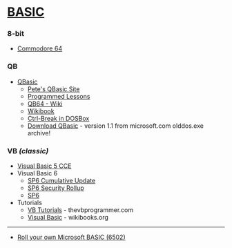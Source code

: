 [BASIC](https://en.wikipedia.org/wiki/BASIC)
=======

### 8-bit
* [Commodore 64](C64.md)

### QB
* [QBasic](https://en.wikipedia.org/wiki/QBasic)
  - [Pete's QBasic Site](http://www.petesqbsite.com/)
  - [Programmed Lessons](https://chortle.ccsu.edu/QBasic/index.html)
  - [QB64 - Wiki](https://qb64.com/wiki.html)
  - [Wikibook](https://en.wikibooks.org/wiki/QBasic)
  - [Ctrl-Break in DOSBox](http://tedfelix.com/Technology/ctrl-break-in-dosbox.html)
  - [Download QBasic](https://web.archive.org/web/20070403202931id_/http://download.microsoft.com/download/win95upg/tool_s/1.0/W95/EN-US/olddos.exe) - version 1.1 from microsoft.com olddos.exe archive!

### VB _(classic)_
* [Visual Basic 5 CCE](https://web.archive.org/web/20011223080723id_/http://msdl.microsoft.com/msdownload/sbn/vbcce/vb5ccein.exe)
* Visual Basic 6
  - [SP6 Cumulative Update](https://www.microsoft.com/en-us/download/details.aspx?id=7030)
  - [SP6 Security Rollup](https://www.microsoft.com/en-us/download/details.aspx?id=50722)
  - [SP6](http://web.archive.org/web/20160810001307id_/https://download.microsoft.com/download/f/0/3/f03c202d-1ce4-4267-9393-a8a4b400a982/Vs6sp6B.exe)
* Tutorials
  - [VB Tutorials](https://www.thevbprogrammer.com/classic_vbtutorials.asp) - thevbprogrammer.com
  - [Visual Basic](https://en.wikibooks.org/wiki/Visual_Basic) - wikibooks.org

---

* [Roll your own Microsoft BASIC (6502)](https://www.pagetable.com/?p=46)
